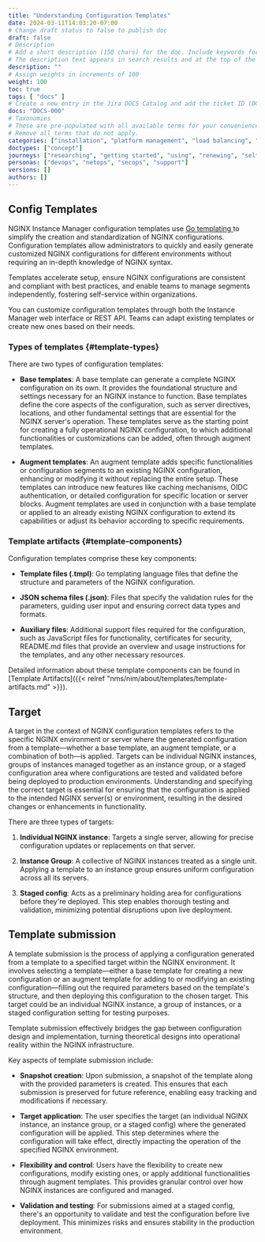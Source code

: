 ```yaml
---
title: "Understanding Configuration Templates"
date: 2024-03-11T14:03:20-07:00
# Change draft status to false to publish doc
draft: false
# Description
# Add a short description (150 chars) for the doc. Include keywords for SEO. 
# The description text appears in search results and at the top of the doc.
description: ""
# Assign weights in increments of 100
weight: 100
toc: true
tags: [ "docs" ]
# Create a new entry in the Jira DOCS Catalog and add the ticket ID (DOCS-<number>) below
docs: "DOCS-000"
# Taxonomies
# These are pre-populated with all available terms for your convenience.
# Remove all terms that do not apply.
categories: ["installation", "platform management", "load balancing", "api management", "service mesh", "security", "analytics"]
doctypes: ["concept"]
journeys: ["researching", "getting started", "using", "renewing", "self service"]
personas: ["devops", "netops", "secops", "support"]
versions: []
authors: []
---
```


## Config Templates

NGINX Instance Manager configuration templates use [Go templating <i class="fas fa-external-link-alt"></i>](https://pkg.go.dev/text/template) to simplify the creation and standardization of NGINX configurations. Configuration templates allow administrators to quickly and easily generate customized NGINX configurations for different environments without requiring an in-depth knowledge of NGINX syntax.

Templates accelerate setup, ensure NGINX configurations are consistent and compliant with best practices, and enable teams to manage segments independently, fostering self-service within organizations.

You can customize configuration templates through both the Instance Manager web interface or REST API. Teams can adapt existing templates or create new ones based on their needs.

### Types of templates {#template-types}

There are two types of configuration templates:

- **Base templates**: A base template can generate a complete NGINX configuration on its own. It provides the foundational structure and settings necessary for an NGINX instance to function. Base templates define the core aspects of the configuration, such as server directives, locations, and other fundamental settings that are essential for the NGINX server's operation. These templates serve as the starting point for creating a fully operational NGINX configuration, to which additional functionalities or customizations can be added, often through augment templates.

- **Augment templates**: An augment template adds specific functionalities or configuration segments to an existing NGINX configuration, enhancing or modifying it without replacing the entire setup. These templates can introduce new features like caching mechanisms, OIDC authentication, or detailed configuration for specific location or server blocks. Augment templates are used in conjunction with a base template or applied to an already existing NGINX configuration to extend its capabilities or adjust its behavior according to specific requirements.

### Template artifacts {#template-components}

Configuration templates comprise these key components:

- **Template files (.tmpl)**: Go templating language files that define the structure and parameters of the NGINX configuration.
  
- **JSON schema files (.json)**: Files that specify the validation rules for the parameters, guiding user input and ensuring correct data types and formats.

- **Auxiliary files**: Additional support files required for the configuration, such as JavaScript files for functionality, certificates for security, README.md files that provide an overview and usage instructions for the templates, and any other necessary resources.

Detailed information about these template components can be found in [Template Artifacts]({{< relref "nms/nim/about/templates/template-artifacts.md" >}}).

## Target

A target in the context of NGINX configuration templates refers to the specific NGINX environment or server where the generated configuration from a template—whether a base template, an augment template, or a combination of both—is applied. Targets can be individual NGINX instances, groups of instances managed together as an instance group, or a staged configuration area where configurations are tested and validated before being deployed to production environments. Understanding and specifying the correct target is essential for ensuring that the configuration is applied to the intended NGINX server(s) or environment, resulting in the desired changes or enhancements in functionality.

There are three types of targets:

1. **Individual NGINX instance**: Targets a single server, allowing for precise configuration updates or replacements on that server.

2. **Instance Group**: A collective of NGINX instances treated as a single unit. Applying a template to an instance group ensures uniform configuration across all its servers.

3. **Staged config**: Acts as a preliminary holding area for configurations before they're deployed. This step enables thorough testing and validation, minimizing potential disruptions upon live deployment.

## Template submission

A template submission is the process of applying a configuration generated from a template to a specified target within the NGINX environment. It involves selecting a template—either a base template for creating a new configuration or an augment template for adding to or modifying an existing configuration—filling out the required parameters based on the template's structure, and then deploying this configuration to the chosen target. This target could be an individual NGINX instance, a group of instances, or a staged configuration setting for testing purposes. 

Template submission effectively bridges the gap between configuration design and implementation, turning theoretical designs into operational reality within the NGINX infrastructure.

Key aspects of template submission include:

- **Snapshot creation**: Upon submission, a snapshot of the template along with the provided parameters is created. This ensures that each submission is preserved for future reference, enabling easy tracking and modifications if necessary.

- **Target application**: The user specifies the target (an individual NGINX instance, an instance group, or a staged config) where the generated configuration will be applied. This step determines where the configuration will take effect, directly impacting the operation of the specified NGINX environment.

- **Flexibility and control**: Users have the flexibility to create new configurations, modify existing ones, or apply additional functionalities through augment templates. This provides granular control over how NGINX instances are configured and managed.

- **Validation and testing**: For submissions aimed at a staged config, there's an opportunity to validate and test the configuration before live deployment. This minimizes risks and ensures stability in the production environment.

